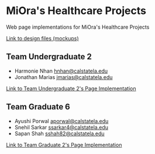 # MiOra's Healthcare Projects
Web page implementations for MiOra's Healthcare Projects

[Link to design files \(mockups\)](https://research-and-development-2024.github.io/websites-for-good-2024-miora/Mockups.pdf)

## Team Undergraduate 2
- Harmonie Nhan hnhan@calstatela.edu
- Jonathan Marias jmarias@calstatela.edu

[Link to Team Undergraduate 2's Page Implementation](https://research-and-development-2024.github.io/websites-for-good-2024-miora/utwo/index.html)

## Team Graduate 6
- Ayushi Porwal aporwal@calstatela.edu
- Snehil Sarkar ssarkar4@calstatela.edu
- Sapan Shah sshah82@calstatela.edu 

[Link to Team Graduate 2's Page Implementation](https://research-and-development-2024.github.io/websites-for-good-2024-miora/gsix/index.html)

